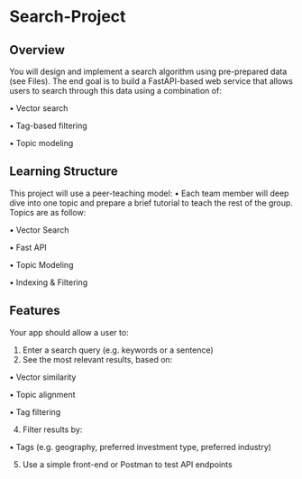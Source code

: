 # Search-Project

## Overview

You will design and implement a search algorithm using pre-prepared data (see Files). The end goal is to build a FastAPI-based web service that allows users to search through this data using a combination of:
	
 • Vector search
	
 • Tag-based filtering
	
 • Topic modeling

## Learning Structure

This project will use a peer-teaching model:
• Each team member will deep dive into one topic and prepare a brief tutorial to teach the rest of the group. Topics are as follow:

• Vector Search

• Fast API

• Topic Modeling

• Indexing & Filtering


## Features

Your app should allow a user to:
1. Enter a search query (e.g. keywords or a sentence)
2. See the most relevant results, based on:
   
• Vector similarity

• Topic alignment

• Tag filtering

4. Filter results by:

• Tags (e.g. geography, preferred investment type, preferred industry)

5. Use a simple front-end or Postman to test API endpoints
